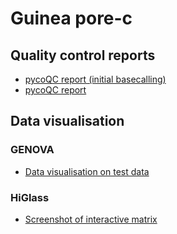 # Guinea pore-c

## Quality control reports

- [pycoQC report (initial basecalling)](./results/03_initial_qc/pycoqc/pycoqc_initial_basecalling.html)
- [pycoQC report](./results/03_initial_qc/pycoqc/pycoqc.html)

## Data visualisation

### GENOVA

- [Data visualisation on test data](./results/06_data_visualisation/data_visualisation.html)

### HiGlass

- [Screenshot of interactive matrix](./results/06_data_visualisation/guinea_matrix_interactive_screenshot.png)
